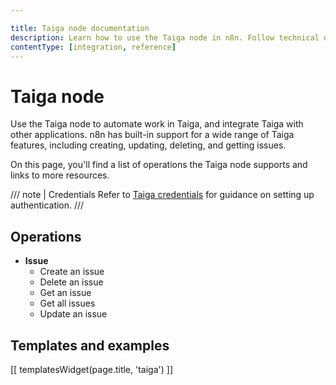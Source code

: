 ```yaml
---

title: Taiga node documentation
description: Learn how to use the Taiga node in n8n. Follow technical documentation to integrate Taiga node into your workflows.
contentType: [integration, reference]
---
```


# Taiga node

Use the Taiga node to automate work in Taiga, and integrate Taiga with other applications. n8n has built-in support for a wide range of Taiga features, including creating, updating, deleting, and getting issues. 

On this page, you'll find a list of operations the Taiga node supports and links to more resources.

/// note | Credentials
Refer to [Taiga credentials](/integrations/builtin/credentials/taiga.md) for guidance on setting up authentication. 
///

## Operations

- **Issue**
    - Create an issue
    - Delete an issue
    - Get an issue
    - Get all issues
    - Update an issue

## Templates and examples

<!-- see https://www.notion.so/n8n/Pull-in-templates-for-the-integrations-pages-37c716837b804d30a33b47475f6e3780 -->
[[ templatesWidget(page.title, 'taiga') ]]
